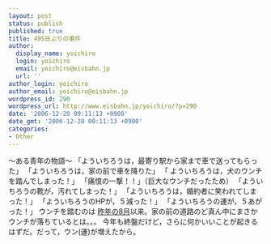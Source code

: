 ```yaml
---
layout: post
status: publish
published: true
title: 495日ぶりの事件
author:
  display_name: yoichiro
  login: yoichiro
  email: yoichiro@eisbahn.jp
  url: ''
author_login: yoichiro
author_email: yoichiro@eisbahn.jp
wordpress_id: 290
wordpress_url: http://www.eisbahn.jp/yoichiro/?p=290
date: '2006-12-20 09:11:13 +0900'
date_gmt: '2006-12-20 00:11:13 +0900'
categories:
- Other
---
```


～ある青年の物語～
「よういちろうは，最寄り駅から家まで車で送ってもらった」
「よういちろうは，家の前で車を降りた」
「
よういちろうは，犬のウンチを踏んでしまった！」
「痛恨の一撃！！」（巨大なウンチだったため）
「よういちろうの靴が，汚れてしまった！」
「よういちろうは，婚約者に笑われてしまった！」
「よういちろうのHPが，５減った！」
「よういちろうの運が，５あがった！」
ウンチを踏むのは
[昨年の8月](http://www.eisbahn.jp/yoichiro/2005/08/16.html)以来。家の前の道路のど真ん中にまさかウンチが落ちているとは。。。
今年も終盤だけど，さらに何かいいことが起きるはずだ。だって，ウン(運)が増えたから。
